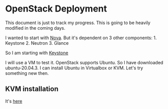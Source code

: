 # OpenStack Deployment

This document is just to track my progress. This is going to be heavily modified in the coming days.

I wanted to start with [Nova](https://www.openstack.org/software/releases/wallaby/components/nova). But it's dependent on 3 other components: 1. Keystone
2. Neutron
3. Glance


So I am starting with [Keystone](https://www.openstack.org/software/releases/wallaby/components/keystone)

I will use a VM to test it. OpenStack supports Ubuntu. 
So I have downloaded ubuntu-20.04.3.
I can install Ubuntu in Virtualbox or KVM. 
Let's try something new then.

## KVM installation
It's [here](./kvm.md)

